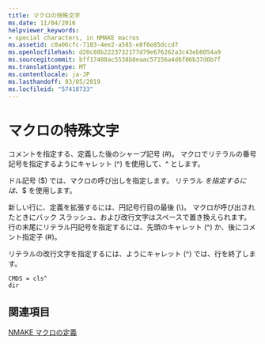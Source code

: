 ```yaml
---
title: マクロの特殊文字
ms.date: 11/04/2016
helpviewer_keywords:
- special characters, in NMAKE macros
ms.assetid: c0a06cfc-7103-4ee2-a585-e8f6e85dccd7
ms.openlocfilehash: d20c88b2223732177d79e676262a3c43eb8054a9
ms.sourcegitcommit: bff17488ac5538b8eaac57156a4d6f06b37d6b7f
ms.translationtype: MT
ms.contentlocale: ja-JP
ms.lasthandoff: 03/05/2019
ms.locfileid: "57418733"
---
```

# <a name="special-characters-in-macros"></a>マクロの特殊文字

コメントを指定する、定義した後のシャープ記号 (#)。 マクロでリテラルの番号記号を指定するようにキャレット (^) を使用して、^ とします。

ドル記号 ($) では、マクロの呼び出しを指定します。 リテラル $を指定するには、$$ を使用します。

新しい行に、定義を拡張するには、円記号行目の最後 (\\)。 マクロが呼び出されたときにバック スラッシュ、および改行文字はスペースで置き換えられます。 行の末尾にリテラル円記号を指定するには、先頭のキャレット (^) か、後にコメント指定子 (#)。

リテラルの改行文字を指定するには、ようにキャレット (^) では、行を終了します。

```
CMDS = cls^
dir
```

## <a name="see-also"></a>関連項目

[NMAKE マクロの定義](../build/defining-an-nmake-macro.md)
